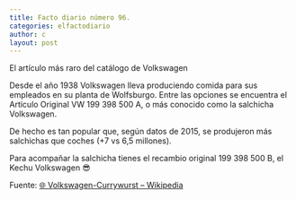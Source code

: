 ```yaml
---
title: Facto diario número 96.
categories: elfactodiario
author: c
layout: post
---
```

El artículo más raro del catálogo de Volkswagen

Desde el año 1938 Volkswagen lleva produciendo comida para sus empleados en su planta de Wolfsburgo. Entre las opciones se encuentra el Artículo Original VW 199 398 500 A, o más conocido como la salchicha Volkswagen.

De hecho es tan popular que, según datos de 2015, se produjeron más salchichas que coches (+7 vs 6,5 millones).

Para acompañar la salchicha tienes el recambio original 199 398 500 B, el Kechu Volkswagen 😎

Fuente: [🌐 Volkswagen-Currywurst – Wikipedia](https://de.wikipedia.org/wiki/Volkswagen-Currywurst)
